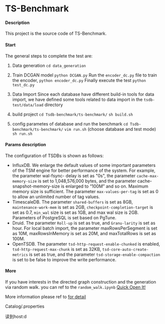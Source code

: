 # TS-Benchmark

#### Description

This project is the source code of TS-Benchmark.

#### Start

The general steps to complete the test are:

1. Data generation 
``cd data_generation``

2. Train DCGAN model
``python DCGAN.py``
Run the ``encoder_dc.py`` file to train the encoder, ``python encoder_dc.py``
Finally execute the test ``python test_dc.py``

2. Data Import 
Since each database have different build-in tools for data import, we have defined some tools related to data import in the ``tsdb-test/data/load``  directory

3. build project
``cd Tsdb-benchmark/ts-benchmark/``
``sh build.sh``

4. config parametes of database and run the benchmark
``cd Tsdb-benchmark/ts-benchmark/``
``vim run.sh`` (choose database and test mode)
``sh run.sh``

#### Params description

The configuration of TSDBs is shown as follows:

- InfluxDB. We enlarge the default values of some important parameters of the TSM engine for better performance of the system. For example, the parameter wal-fsync- delay is set as "0s", the parameter ``cache-max-memory-size`` is set to 1,048,576,000 bytes, and the parameter cache-snapshot-memory-size is enlarged to “100M” and so on. Maximum memory size is sufficient. The parameter ``max-values-per-tag`` is set as 0 to allow an unlimited number of tag values.
- TimescaleDB. The parameter ``shared-buffers`` is set as 8GB, ``maintenance-work-mem`` is set as 2GB, ``checkpoint-completion-target`` is set as 0.7, ``min_wal`` size is set as 1GB, and max wal size is 2GB. Parameters of PostgreSQL is set based on PgTune.
- Druid. The parameter ``Roll-up`` is set as true, and ``Granu-larity`` is set as hour. For local batch import, the parameter maxRowsPerSegment is set as 10M, maxRowsInMemory is set as 20M, and maxTotalRows is set as 100M. 
- OpenTSDB. The parameter ``tsd-http-request-enable-chunked`` is enabled, ``tsd-http-request-max-chunk`` is set as 32KB, ``tsd-core-auto-create-metrics`` is set as true, and the parameter ``tsd-storage-enable-compaction`` is set to be false to improve the write performance.

#### More

If you have interests in the directed graph construction and the generation via random walk. you can ref to  the ```random_walk.ipynb``` [Quick Open It!](https://nbviewer.jupyter.org/github/dbiir/TS-Benchmark/blob/master/random_walk.ipynb)

More information please ref to [for detail](./documents/时序评测工具使用手册.pdf)



Catalog/.properties

读到host:d